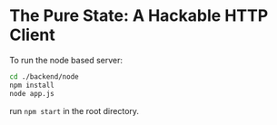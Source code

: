 # The Pure State: A Hackable HTTP Client

To run the node based server:

```bash
cd ./backend/node
npm install
node app.js
```

run `npm start` in the root directory.